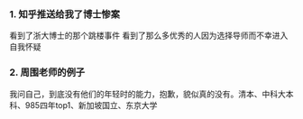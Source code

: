 ### 1. 知乎推送给我了博士惨案
看到了浙大博士的那个跳楼事件
看到了那么多优秀的人因为选择导师而不幸进入自我怀疑

### 2. 周围老师的例子
我问自己，到底没有他们的年轻时的能力，抱歉，貌似真的没有。清本、中科大本科、985四年top1、新加坡国立、东京大学
